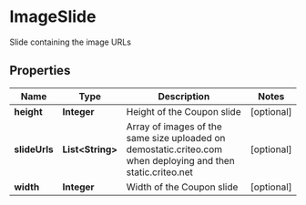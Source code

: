 

# ImageSlide

Slide containing the image URLs

## Properties

| Name | Type | Description | Notes |
|------------ | ------------- | ------------- | -------------|
|**height** | **Integer** | Height of the Coupon slide |  [optional] |
|**slideUrls** | **List&lt;String&gt;** | Array of images of the same size uploaded on demostatic.criteo.com when deploying and then static.criteo.net |  [optional] |
|**width** | **Integer** | Width of the Coupon slide |  [optional] |



